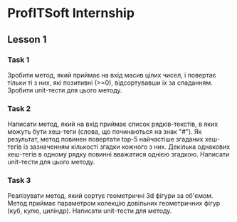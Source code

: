 # ProfITSoft Internship
## Lesson 1
### Task 1
Зробити метод, який приймає на вхід масив цілих чисел,
і повертає тільки ті з них, які позитивні (>=0), відсортувавши їх за спаданням.
Зробити unit-тести для цього методу.

### Task 2
Написати метод, який на вхід приймає список рядків-текстів,
в яких можуть бути хеш-теги (слова, що починаються на знак "#").
Як результат, метод повинен повертати top-5 найчастіше згаданих хеш-тегів
із зазначенням кількості згадки кожного з них.
Декілька однакових хеш-тегів в одному рядку повинні вважатися однією згадкою.
Написати unit-тести для цього методу.

### Task 3
Реалізувати метод, який сортує геометричні 3d фігури за об'ємом.
Метод приймає параметром колекцію довільних геометричних фігур (куб, кулю, циліндр).
Написати unit-тести для методу.


